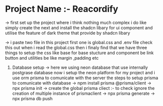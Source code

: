 # Project Name :- Reacordify

-> first set up the project where i think nothing much complex i do like simply create the next and install the shadcn libary for ui component and utilise the feature of dark theme that provide by shadcn
libary

-> i paste two file in this project first one is global.css and .env file check this out when i read the global.css then i finaly find that we have three things to setup the css like base for base stucture and component be link button and utilities be like margin ,padding etc


1. Database setup
-> here we using neon database that use internally postgrase database now i setup the neon platform for my project and i use orm prisma to comunicate with the server the steps to setup prisma to comunicate with database
    -> npm install prisma @prisma/client
    -> npx prisma init
    -> create the global prisma cliect :- to check ignore the creation of multiple instance of prismaclient
    -> npx prisma generate
    -> npx prisma db push

